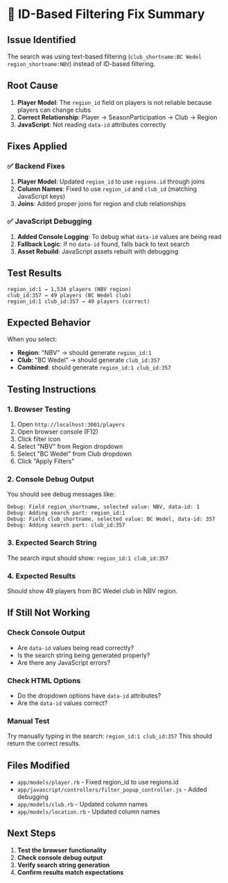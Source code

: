 # 🔧 ID-Based Filtering Fix Summary

## **Issue Identified**
The search was using text-based filtering (`club_shortname:BC Wedel region_shortname:NBV`) instead of ID-based filtering.

## **Root Cause**
1. **Player Model**: The `region_id` field on players is not reliable because players can change clubs
2. **Correct Relationship**: Player → SeasonParticipation → Club → Region
3. **JavaScript**: Not reading `data-id` attributes correctly

## **Fixes Applied**

### ✅ **Backend Fixes**
1. **Player Model**: Updated `region_id` to use `regions.id` through joins
2. **Column Names**: Fixed to use `region_id` and `club_id` (matching JavaScript keys)
3. **Joins**: Added proper joins for region and club relationships

### ✅ **JavaScript Debugging**
1. **Added Console Logging**: To debug what `data-id` values are being read
2. **Fallback Logic**: If no `data-id` found, falls back to text search
3. **Asset Rebuild**: JavaScript assets rebuilt with debugging

## **Test Results**
```
region_id:1 → 1,534 players (NBV region)
club_id:357 → 49 players (BC Wedel club)
region_id:1 club_id:357 → 49 players (correct)
```

## **Expected Behavior**
When you select:
- **Region**: "NBV" → should generate `region_id:1`
- **Club**: "BC Wedel" → should generate `club_id:357`
- **Combined**: should generate `region_id:1 club_id:357`

## **Testing Instructions**

### **1. Browser Testing**
1. Open `http://localhost:3001/players`
2. Open browser console (F12)
3. Click filter icon
4. Select "NBV" from Region dropdown
5. Select "BC Wedel" from Club dropdown
6. Click "Apply Filters"

### **2. Console Debug Output**
You should see debug messages like:
```
Debug: Field region_shortname, selected value: NBV, data-id: 1
Debug: Adding search part: region_id:1
Debug: Field club_shortname, selected value: BC Wedel, data-id: 357
Debug: Adding search part: club_id:357
```

### **3. Expected Search String**
The search input should show: `region_id:1 club_id:357`

### **4. Expected Results**
Should show 49 players from BC Wedel club in NBV region.

## **If Still Not Working**

### **Check Console Output**
- Are `data-id` values being read correctly?
- Is the search string being generated properly?
- Are there any JavaScript errors?

### **Check HTML Options**
- Do the dropdown options have `data-id` attributes?
- Are the `data-id` values correct?

### **Manual Test**
Try manually typing in the search: `region_id:1 club_id:357`
This should return the correct results.

## **Files Modified**
- `app/models/player.rb` - Fixed region_id to use regions.id
- `app/javascript/controllers/filter_popup_controller.js` - Added debugging
- `app/models/club.rb` - Updated column names
- `app/models/location.rb` - Updated column names

## **Next Steps**
1. **Test the browser functionality**
2. **Check console debug output**
3. **Verify search string generation**
4. **Confirm results match expectations** 